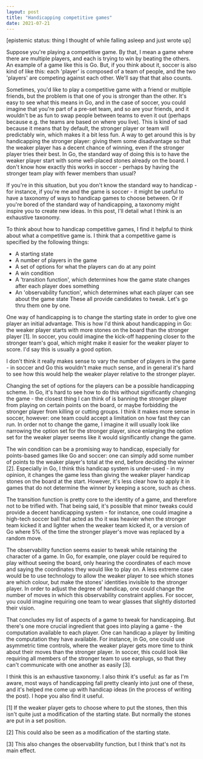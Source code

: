 ```yaml
---
layout: post
title: "Handicapping competitive games"
date: 2021-07-21
---
```


[epistemic status: thing I thought of while falling asleep and just wrote up]

Suppose you're playing a competitive game. By that, I mean a game where there are multiple players, and each is trying to win by beating the others. An example of a game like this is Go. But, if you think about it, soccer is also kind of like this: each 'player' is composed of a team of people, and the two 'players' are competing against each other. We'll say that that also counts.

Sometimes, you'd like to play a competitive game with a friend or multiple friends, but the problem is that one of you is stronger than the other. It's easy to see what this means in Go, and in the case of soccer, you could imagine that you're part of a pre-set team, and so are your friends, and it wouldn't be as fun to swap people between teams to even it out (perhaps because e.g. the teams are based on where you live). This is kind of sad because it means that by default, the stronger player or team will predictably win, which makes it a bit less fun. A way to get around this is by handicapping the stronger player: giving them some disadvantage so that the weaker player has a decent chance of winning, even if the stronger player tries their best. In Go, the standard way of doing this is to have the weaker player start with some well-placed stones already on the board. I don't know how exactly this works in soccer - perhaps by having the stronger team play with fewer members than usual?

If you're in this situation, but you don't know the standard way to handicap - for instance, if you're me and the game is soccer - it might be useful to have a taxonomy of ways to handicap games to choose between. Or if you're bored of the standard way of handicapping, a taxonomy might inspire you to create new ideas. In this post, I'll detail what I think is an exhaustive taxonomy.

To think about how to handicap competitive games, I find it helpful to think about what a competitive game is. I think that a competitive game is specified by the following things:
- A starting state
- A number of players in the game
- A set of options for what the players can do at any point
- A win condition
- A 'transition function', which determines how the game state changes after each player does something
- An 'observability function', which determines what each player can see about the game state
These all provide candidates to tweak. Let's go thru them one by one.

One way of handicapping is to change the starting state in order to give one player an initial advantage. This is how I'd think about handicapping in Go: the weaker player starts with more stones on the board than the stronger player [1]. In soccer, you could imagine the kick-off happening closer to the stronger team's goal, which might make it easier for the weaker player to score. I'd say this is usually a good option.

I don't think it really makes sense to vary the number of players in the game - in soccer and Go this wouldn't make much sense, and in general it's hard to see how this would help the weaker player relative to the stronger player.

Changing the set of options for the players can be a possible handicapping scheme. In Go, it's hard to see how to do this without significantly changing the game - the closest thing I can think of is banning the stronger player from playing on certain points on the board, or maybe forbidding the stronger player from killing or cutting groups. I think it makes more sense in soccer, however: one team could accept a limitation on how fast they can run. In order not to change the game, I imagine it will usually look like narrowing the option set for the stronger player, since enlarging the option set for the weaker player seems like it would significantly change the game.

The win condition can be a promising way to handicap, especially for points-based games like Go and soccer: one can simply add some number of points to the weaker player's total at the end, before deciding the winner [2]. Especially in Go, I think this handicap system is under-used - in my opinion, it changes the game less than giving the weaker player handicap stones on the board at the start. However, it's less clear how to apply it in games that do not determine the winner by keeping a score, such as chess.

The transition function is pretty core to the identity of a game, and therefore not to be trifled with. That being said, it's possible that minor tweaks could provide a decent handicapping system - for instance, one could imagine a high-tech soccer ball that acted as tho it was heavier when the stronger team kicked it and lighter when the weaker team kicked it, or a version of Go where 5% of the time the stronger player's move was replaced by a random move.

The observability function seems easier to tweak while retaining the character of a game. In Go, for example, one player could be required to play without seeing the board, only hearing the coordinates of each move and saying the coordinates they would like to play on. A less extreme case would be to use technology to allow the weaker player to see which stones are which colour, but make the stones' identities invisible to the stronger player. In order to adjust the degree of handicap, one could change the number of moves in which this observability constraint applies. For soccer, you could imagine requiring one team to wear glasses that slightly distorted their vision.

That concludes my list of aspects of a game to tweak for handicapping. But there's one more crucial ingredient that goes into playing a game - the computation available to each player. One can handicap a player by limiting the computation they have available. For instance, in Go, one could use asymmetric time controls, where the weaker player gets more time to think about their moves than the stronger player. In soccer, this could look like requiring all members of the stronger team to use earplugs, so that they can't communicate with one another as easily [3].

I think this is an exhaustive taxonomy. I also think it's useful: as far as I'm aware, most ways of handicapping fall pretty cleanly into just one of these, and it's helped me come up with handicap ideas (in the process of writing the post). I hope you also find it useful.

[1] If the weaker player gets to choose where to put the stones, then this isn't quite just a modification of the starting state. But normally the stones are put in a set position.

[2] This could also be seen as a modification of the starting state.

[3] This also changes the observability function, but I think that's not its main effect.
